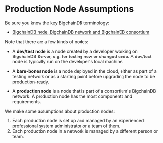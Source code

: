 <!---
Copyright © 2020 Interplanetary Database Association e.V.,
BigchainDB and IPDB software contributors.
SPDX-License-Identifier: (Apache-2.0 AND CC-BY-4.0)
Code is Apache-2.0 and docs are CC-BY-4.0
--->

# Production Node Assumptions

Be sure you know the key BigchainDB terminology:

* [BigchainDB node, BigchainDB network and BigchainDB consortium](https://docs.bigchaindb.com/en/latest/terminology.html)

Note that there are a few kinds of nodes:

- A **dev/test node** is a node created by a developer working on BigchainDB Server, e.g. for testing new or changed code. A dev/test node is typically run on the developer's local machine.

- A **bare-bones node** is a node deployed in the cloud, either as part of a testing network or as a starting point before upgrading the node to be production-ready.

- A **production node** is a node that is part of a consortium's BigchainDB network. A production node has the most components and requirements.

We make some assumptions about production nodes:

1. Each production node is set up and managed by an experienced professional system administrator or a team of them.
1. Each production node in a network is managed by a different person or team.

